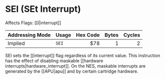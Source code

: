 SEI (SEt Interrupt)
===================
Affects Flags: [[I|interrupt]]

| Addressing Mode  | Usage           | Hex Code | Bytes |Cycles  |
|------------------|-----------------|---------:|------:|-------:|
| Implied          |```SEI```        | $78      | 1     | 2      |

SEI sets the [[interrupt]] flag regardless of its current value. This
instruction has the effect of disabling maskable
[[hardware interrupts|hardware_interrupt]]. On the NES, maskable interrupts
are generated by the [[APU|apu]] and by certain cartridge hardware.

